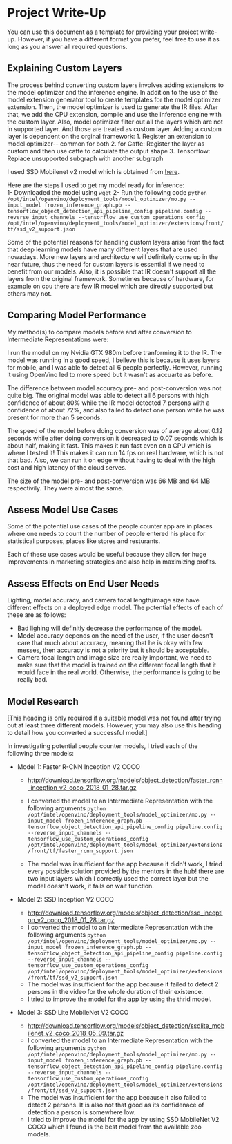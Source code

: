 # Project Write-Up

You can use this document as a template for providing your project write-up. However, if you
have a different format you prefer, feel free to use it as long as you answer all required
questions.

## Explaining Custom Layers

The process behind converting custom layers involves adding extensions to the model optimizer and the inference engine. In addition to the use of the model extension generator tool to create templates for the model optimizer extension. Then, the model optimizer is used to generate the IR files. After that, we add the CPU extension, compile and use the inference engine with the custom layer. Also, model optimizer filter out all the layers which are not in supported layer. And those are treated as custom layer. Adding a custom layer is dependent on the orginal framework: 1. Register an extension to model optimizer-- common for both 2. for Caffe: Register the layer as custom and then use caffe to calculate the output shape 3. Tensorflow: Replace unsupported subgraph with another subgraph



I used SSD Mobilenet v2 model which is obtained from [here]( https://docs.openvinotoolkit.org/latest/_docs_MO_DG_prepare_model_convert_model_Convert_Model_From_TensorFlow.html).

Here are the steps I used to get my model ready for inference:  
1- Downloaded the model using `wget`
2- Run the following code
`
python /opt/intel/openvino/deployment_tools/model_optimizer/mo.py --input_model frozen_inference_graph.pb --tensorflow_object_detection_api_pipeline_config pipeline.config --reverse_input_channels --tensorflow_use_custom_operations_config /opt/intel/openvino/deployment_tools/model_optimizer/extensions/front/tf/ssd_v2_support.json 
`

Some of the potential reasons for handling custom layers arise from the fact that deep learning models have many different layers that are used nowadays. More new layers and architecture will definitely come up in the near future, thus the need for custom layers is essential if we need to benefit from our models. Also, it is possible that IR doesn't support all the layers from the original framework. Sometimes because of hardware, for example on cpu there are few IR model which are directly supported but others may not.

## Comparing Model Performance

My method(s) to compare models before and after conversion to Intermediate Representations
were:

I run the model on my Nvidia GTX 980m before tranforming it to the IR. The model was running in a good speed, I beileve this is because it uses layers for mobile, and I was able to detect all 6 people perfectly. However, running it using OpenVino led to more speed but it wasn't as accuarte as before.

The difference between model accuracy pre- and post-conversion was not quite big. The original model was able to detect all 6 persons with high confidence of about 80% while the IR model detected 7 persons with a confidence of about 72%, and also failed to detect one person while he was present for more than 5 seconds. 

The speed of the model before doing conversion was of average about 0.12 seconds while after doing conversion it decreased to 0.07 seconds which is about half, making it fast. This makes it run fast even on a CPU which is where I tested it! This makes it can run 14 fps on real hardware, which is not that bad. Also, we can run it on edge without having to deal with the high cost and high latency of the cloud serves.

The size of the model pre- and post-conversion was 66 MB and 64 MB respectivily. They were almost the same.

## Assess Model Use Cases

Some of the potential use cases of the people counter app are in places where one needs to count the number of people entered his place for statistical purposes, places like stores and resturants.

Each of these use cases would be useful because they allow for huge improvements in marketing strategies and also help in maximizing profits.

## Assess Effects on End User Needs

Lighting, model accuracy, and camera focal length/image size have different effects on a
deployed edge model. The potential effects of each of these are as follows:

* Bad lighing will definitly decrease the performance of the model.
* Model accuracy depends on the need of the user, if the user doesn't care that much about accuracy, meaning that he is okay with few messes, then accuracy is not a priority but it should be acceptable.
* Camera focal length and image size are really important, we need to make sure that the model is trained on the different focal length that it would face in the real world. Otherwise, the performance is going to be really bad.

## Model Research

[This heading is only required if a suitable model was not found after trying out at least three
different models. However, you may also use this heading to detail how you converted 
a successful model.]

In investigating potential people counter models, I tried each of the following three models:

- Model 1: Faster R-CNN Inception V2 COCO	
  - http://download.tensorflow.org/models/object_detection/faster_rcnn_inception_v2_coco_2018_01_28.tar.gz
  - I converted the model to an Intermediate Representation with the following arguments
  `python /opt/intel/openvino/deployment_tools/model_optimizer/mo.py --input_model frozen_inference_graph.pb --tensorflow_object_detection_api_pipeline_config pipeline.config --reverse_input_channels --tensorflow_use_custom_operations_config /opt/intel/openvino/deployment_tools/model_optimizer/extensions/front/tf/faster_rcnn_support.json`
  
  - The model was insufficient for the app because it didn't work, I tried every possible solution provided by the mentors in the hub! there are two input layers which I correctly used the correct layer but the model doesn't work, it fails on wait function.
  
- Model 2: SSD Inception V2 COCO
  - http://download.tensorflow.org/models/object_detection/ssd_inception_v2_coco_2018_01_28.tar.gz
  - I converted the model to an Intermediate Representation with the following arguments
  `python /opt/intel/openvino/deployment_tools/model_optimizer/mo.py --input_model frozen_inference_graph.pb --tensorflow_object_detection_api_pipeline_config pipeline.config --reverse_input_channels --tensorflow_use_custom_operations_config /opt/intel/openvino/deployment_tools/model_optimizer/extensions/front/tf/ssd_v2_support.json
  `
  - The model was insufficient for the app because it failed to detect 2 persons in the video for the whole duration of their existence.
  - I tried to improve the model for the app by using the thrid model.

- Model 3: SSD Lite MobileNet V2 COCO
  - http://download.tensorflow.org/models/object_detection/ssdlite_mobilenet_v2_coco_2018_05_09.tar.gz
  - I converted the model to an Intermediate Representation with the following arguments
  `python /opt/intel/openvino/deployment_tools/model_optimizer/mo.py --input_model frozen_inference_graph.pb --tensorflow_object_detection_api_pipeline_config pipeline.config --reverse_input_channels --tensorflow_use_custom_operations_config /opt/intel/openvino/deployment_tools/model_optimizer/extensions/front/tf/ssd_v2_support.json
  `
  - The model was insufficient for the app because it also failed to detect 2 persons. It is also not that good as its confidenace of detection a person is somewhere low.
  - I tried to improve the model for the app by using SSD MobileNet V2 COCO which I found is the best model from the available zoo models.
